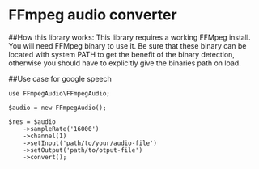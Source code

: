 # FFmpeg audio converter
##How this library works:
This library requires a working FFMpeg install. You will need FFMpeg binary to use it. Be sure that these binary can be located with system PATH to get the benefit of the binary detection, otherwise you should have to explicitly give the binaries path on load.

##Use case for google speech

    use FFmpegAudio\FFmpegAudio;
    
    $audio = new FFmpegAudio();
    
    $res = $audio
        ->sampleRate('16000')
        ->channel(1)
        ->setInput('path/to/your/audio-file')
        ->setOutput('path/to/otput-file')
        ->convert();